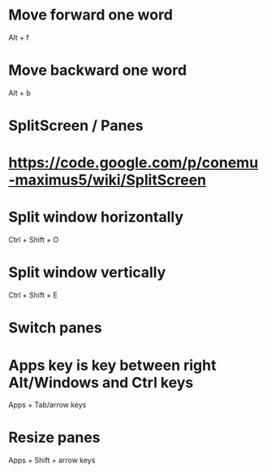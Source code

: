 # Move forward one word
Alt + f

# Move backward one word
Alt + b

###
# SplitScreen / Panes
###
# https://code.google.com/p/conemu-maximus5/wiki/SplitScreen

# Split window horizontally
Ctrl + Shift + O

# Split window vertically
Ctrl + Shift + E

# Switch panes
# Apps key is key between right Alt/Windows and Ctrl keys
Apps + Tab/arrow keys

# Resize panes
Apps + Shift + arrow keys


